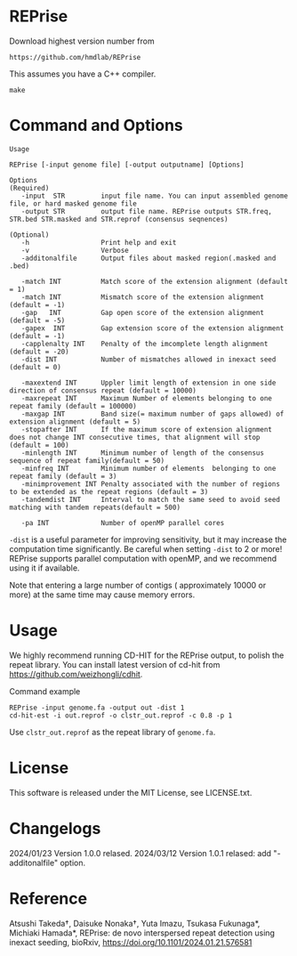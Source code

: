 # REPrise
Download highest version number from 
```
https://github.com/hmdlab/REPrise
```

This assumes you have a C++ compiler. 
```
make
```

# Command and Options
```
Usage

REPrise [-input genome file] [-output outputname] [Options]

Options
(Required)
   -input  STR         input file name. You can input assembled genome file, or hard masked genome file
   -output STR         output file name. REPrise outputs STR.freq, STR.bed STR.masked and STR.reprof (consensus seqnences)

(Optional)
   -h                  Print help and exit
   -v                  Verbose
   -additonalfile      Output files about masked region(.masked and .bed)

   -match INT          Match score of the extension alignment (default = 1)
   -match INT          Mismatch score of the extension alignment (default = -1)
   -gap   INT          Gap open score of the extension alignment (default = -5)
   -gapex  INT         Gap extension score of the extension alignment (default = -1)
   -capplenalty INT    Penalty of the imcomplete length alignment (default = -20)
   -dist INT           Number of mismatches allowed in inexact seed (default = 0)

   -maxextend INT      Uppler limit length of extension in one side direction of consensus repeat (default = 10000)
   -maxrepeat INT      Maximum Number of elements belonging to one repeat family (default = 100000)
   -maxgap INT         Band size(= maximum number of gaps allowed) of extension alignment (default = 5)
   -stopafter INT      If the maximum score of extension alignment does not change INT consecutive times, that alignment will stop (default = 100)
   -minlength INT      Minimum number of length of the consensus sequence of repeat family(default = 50)
   -minfreq INT        Minimum number of elements  belonging to one repeat family (default = 3)
   -minimprovement INT Penalty associated with the number of regions to be extended as the repeat regions (default = 3)
   -tandemdist INT     Interval to match the same seed to avoid seed matching with tandem repeats(default = 500)

   -pa INT             Number of openMP parallel cores
```
`-dist` is a useful parameter for improving sensitivity, but it may increase the computation time significantly. Be careful when setting `-dist` to 2 or more!
REPrise supports parallel computation with openMP, and we recommend using it if available.

Note that entering a large number of contigs ( approximately 10000 or more) at the same time may cause memory errors. 

# Usage
We highly recommend running CD-HIT for the REPrise output, to polish the repeat library.
You can install latest version of cd-hit from https://github.com/weizhongli/cdhit. 

Command example
```
REPrise -input genome.fa -output out -dist 1
cd-hit-est -i out.reprof -o clstr_out.reprof -c 0.8 -p 1
```
Use `clstr_out.reprof` as the repeat library of `genome.fa`.

# License
This software is released under the MIT License, see LICENSE.txt.

# Changelogs
2024/01/23 Version 1.0.0 relased. 
2024/03/12 Version 1.0.1 relased: add "-additonalfile" option.
# Reference
Atsushi Takeda†, Daisuke Nonaka†, Yuta Imazu, Tsukasa Fukunaga*, Michiaki Hamada*, REPrise: de novo interspersed repeat detection using inexact seeding, bioRxiv, https://doi.org/10.1101/2024.01.21.576581

